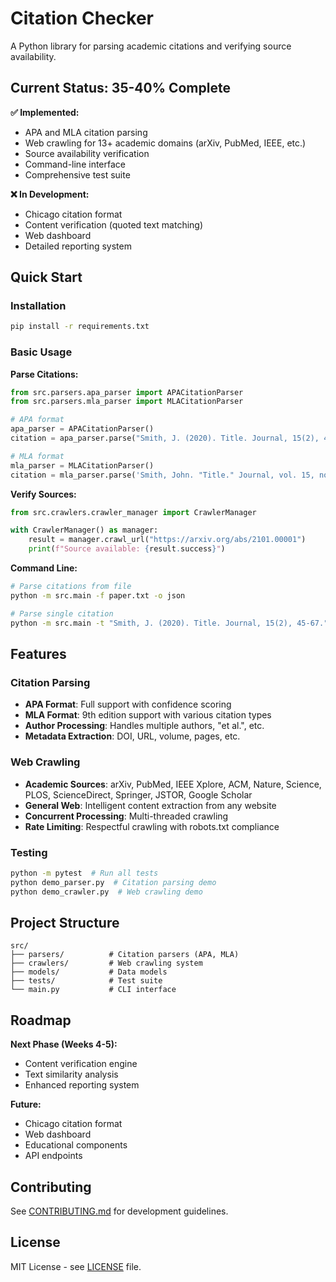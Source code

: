 # Citation Checker

A Python library for parsing academic citations and verifying source availability.

## Current Status: 35-40% Complete

**✅ Implemented:**
- APA and MLA citation parsing
- Web crawling for 13+ academic domains (arXiv, PubMed, IEEE, etc.)
- Source availability verification
- Command-line interface
- Comprehensive test suite

**❌ In Development:**
- Chicago citation format
- Content verification (quoted text matching)
- Web dashboard
- Detailed reporting system

## Quick Start

### Installation
```bash
pip install -r requirements.txt
```

### Basic Usage

**Parse Citations:**
```python
from src.parsers.apa_parser import APACitationParser
from src.parsers.mla_parser import MLACitationParser

# APA format
apa_parser = APACitationParser()
citation = apa_parser.parse("Smith, J. (2020). Title. Journal, 15(2), 45-67.")

# MLA format
mla_parser = MLACitationParser()
citation = mla_parser.parse('Smith, John. "Title." Journal, vol. 15, no. 2, 2020, pp. 45-67.')
```

**Verify Sources:**
```python
from src.crawlers.crawler_manager import CrawlerManager

with CrawlerManager() as manager:
    result = manager.crawl_url("https://arxiv.org/abs/2101.00001")
    print(f"Source available: {result.success}")
```

**Command Line:**
```bash
# Parse citations from file
python -m src.main -f paper.txt -o json

# Parse single citation
python -m src.main -t "Smith, J. (2020). Title. Journal, 15(2), 45-67."
```

## Features

### Citation Parsing
- **APA Format**: Full support with confidence scoring
- **MLA Format**: 9th edition support with various citation types
- **Author Processing**: Handles multiple authors, "et al.", etc.
- **Metadata Extraction**: DOI, URL, volume, pages, etc.

### Web Crawling
- **Academic Sources**: arXiv, PubMed, IEEE Xplore, ACM, Nature, Science, PLOS, ScienceDirect, Springer, JSTOR, Google Scholar
- **General Web**: Intelligent content extraction from any website
- **Concurrent Processing**: Multi-threaded crawling
- **Rate Limiting**: Respectful crawling with robots.txt compliance

### Testing
```bash
python -m pytest  # Run all tests
python demo_parser.py  # Citation parsing demo
python demo_crawler.py  # Web crawling demo
```

## Project Structure
```
src/
├── parsers/          # Citation parsers (APA, MLA)
├── crawlers/         # Web crawling system
├── models/           # Data models
├── tests/            # Test suite
└── main.py           # CLI interface
```

## Roadmap

**Next Phase (Weeks 4-5):**
- Content verification engine
- Text similarity analysis
- Enhanced reporting system

**Future:**
- Chicago citation format
- Web dashboard
- Educational components
- API endpoints

## Contributing

See [CONTRIBUTING.md](CONTRIBUTING.md) for development guidelines.

## License

MIT License - see [LICENSE](LICENSE) file.
